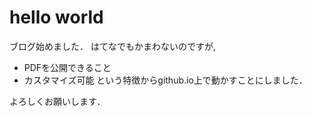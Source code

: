 # hello world

ブログ始めました．
はてなでもかまわないのですが,
- PDFを公開できること
- カスタマイズ可能
という特徴からgithub.io上で動かすことにしました．

よろしくお願いします．
